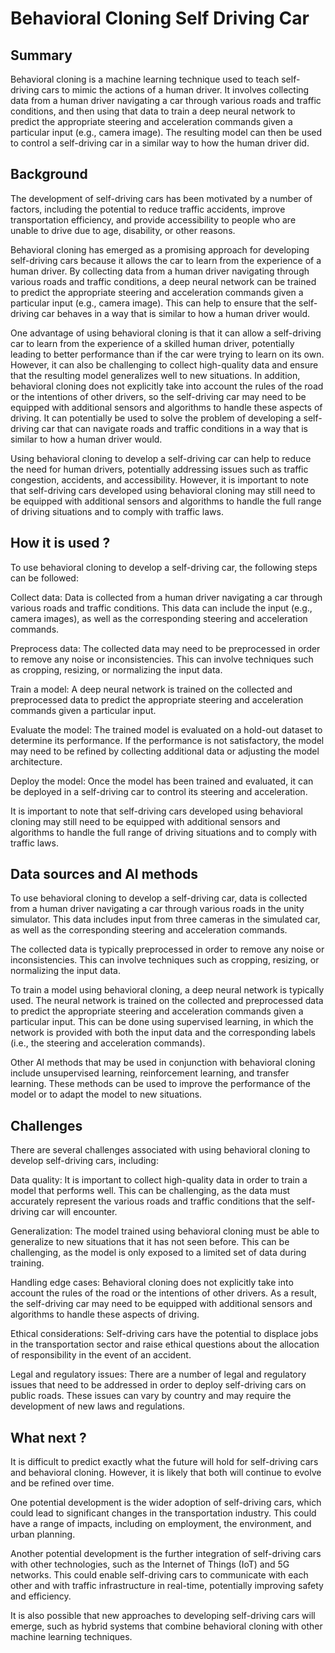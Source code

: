 # Behavioral Cloning Self Driving Car

## Summary

Behavioral cloning is a machine learning technique used to teach self-driving cars to mimic the actions of a human driver. It involves collecting data from a human driver navigating a car through various roads and traffic conditions, and then using that data to train a deep neural network to predict the appropriate steering and acceleration commands given a particular input (e.g., camera image). The resulting model can then be used to control a self-driving car in a similar way to how the human driver did.

## Background
The development of self-driving cars has been motivated by a number of factors, including the potential to reduce traffic accidents, improve transportation efficiency, and provide accessibility to people who are unable to drive due to age, disability, or other reasons.

Behavioral cloning has emerged as a promising approach for developing self-driving cars because it allows the car to learn from the experience of a human driver. By collecting data from a human driver navigating through various roads and traffic conditions, a deep neural network can be trained to predict the appropriate steering and acceleration commands given a particular input (e.g., camera image). This can help to ensure that the self-driving car behaves in a way that is similar to how a human driver would.

One advantage of using behavioral cloning is that it can allow a self-driving car to learn from the experience of a skilled human driver, potentially leading to better performance than if the car were trying to learn on its own. However, it can also be challenging to collect high-quality data and ensure that the resulting model generalizes well to new situations. In addition, behavioral cloning does not explicitly take into account the rules of the road or the intentions of other drivers, so the self-driving car may need to be equipped with additional sensors and algorithms to handle these aspects of driving.
It can potentially be used to solve the problem of developing a self-driving car that can navigate roads and traffic conditions in a way that is similar to how a human driver would.

Using behavioral cloning to develop a self-driving car can help to reduce the need for human drivers, potentially addressing issues such as traffic congestion, accidents, and accessibility. However, it is important to note that self-driving cars developed using behavioral cloning may still need to be equipped with additional sensors and algorithms to handle the full range of driving situations and to comply with traffic laws.

## How it is used ?

To use behavioral cloning to develop a self-driving car, the following steps can be followed:

Collect data: Data is collected from a human driver navigating a car through various roads and traffic conditions. This data can include the input (e.g., camera images), as well as the corresponding steering and acceleration commands.

Preprocess data: The collected data may need to be preprocessed in order to remove any noise or inconsistencies. This can involve techniques such as cropping, resizing, or normalizing the input data.

Train a model: A deep neural network is trained on the collected and preprocessed data to predict the appropriate steering and acceleration commands given a particular input.

Evaluate the model: The trained model is evaluated on a hold-out dataset to determine its performance. If the performance is not satisfactory, the model may need to be refined by collecting additional data or adjusting the model architecture.

Deploy the model: Once the model has been trained and evaluated, it can be deployed in a self-driving car to control its steering and acceleration.

It is important to note that self-driving cars developed using behavioral cloning may still need to be equipped with additional sensors and algorithms to handle the full range of driving situations and to comply with traffic laws.


## Data sources and AI methods

To use behavioral cloning to develop a self-driving car, data is collected from a human driver navigating a car through various roads in the unity simulator. This data includes input from three cameras in the simulated car, as well as the corresponding steering and acceleration commands.

The collected data is typically preprocessed in order to remove any noise or inconsistencies. This can involve techniques such as cropping, resizing, or normalizing the input data.

To train a model using behavioral cloning, a deep neural network is typically used. The neural network is trained on the collected and preprocessed data to predict the appropriate steering and acceleration commands given a particular input. This can be done using supervised learning, in which the network is provided with both the input data and the corresponding labels (i.e., the steering and acceleration commands).

Other AI methods that may be used in conjunction with behavioral cloning include unsupervised learning, reinforcement learning, and transfer learning. These methods can be used to improve the performance of the model or to adapt the model to new situations.

## Challenges

There are several challenges associated with using behavioral cloning to develop self-driving cars, including:

Data quality: It is important to collect high-quality data in order to train a model that performs well. This can be challenging, as the data must accurately represent the various roads and traffic conditions that the self-driving car will encounter.

Generalization: The model trained using behavioral cloning must be able to generalize to new situations that it has not seen before. This can be challenging, as the model is only exposed to a limited set of data during training.

Handling edge cases: Behavioral cloning does not explicitly take into account the rules of the road or the intentions of other drivers. As a result, the self-driving car may need to be equipped with additional sensors and algorithms to handle these aspects of driving.

Ethical considerations: Self-driving cars have the potential to displace jobs in the transportation sector and raise ethical questions about the allocation of responsibility in the event of an accident.

Legal and regulatory issues: There are a number of legal and regulatory issues that need to be addressed in order to deploy self-driving cars on public roads. These issues can vary by country and may require the development of new laws and regulations.

## What next ?

It is difficult to predict exactly what the future will hold for self-driving cars and behavioral cloning. However, it is likely that both will continue to evolve and be refined over time.

One potential development is the wider adoption of self-driving cars, which could lead to significant changes in the transportation industry. This could have a range of impacts, including on employment, the environment, and urban planning.

Another potential development is the further integration of self-driving cars with other technologies, such as the Internet of Things (IoT) and 5G networks. This could enable self-driving cars to communicate with each other and with traffic infrastructure in real-time, potentially improving safety and efficiency.

It is also possible that new approaches to developing self-driving cars will emerge, such as hybrid systems that combine behavioral cloning with other machine learning techniques.


